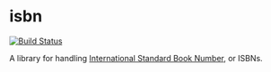 isbn
====

[![Build Status](https://github.com/limeburst/isbn-rs/workflows/Rust/badge.svg)](https://github.com/limeburst/isbn-rs/)

A library for handling [International Standard Book Number], or ISBNs.

[International Standard Book Number]: https://www.isbn-international.org/

